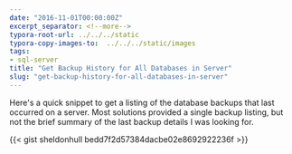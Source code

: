 ```yaml
---
date: "2016-11-01T00:00:00Z"
excerpt_separator: <!--more-->
typora-root-url: ../../../static
typora-copy-images-to:  ../../../static/images
tags:
- sql-server
title: "Get Backup History for All Databases in Server"
slug: "get-backup-history-for-all-databases-in-server"
---
```


Here's a quick snippet to get a listing of the database backups that last occurred on a server. Most solutions provided a single backup listing, but not the brief summary of the last backup details I was looking for.
<!--more-->
{{< gist sheldonhull  bedd7f2d57384dacbe02e8692922236f >}}
